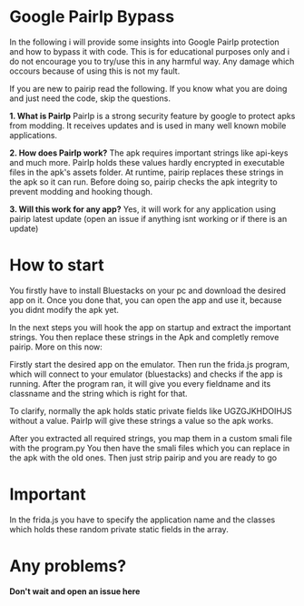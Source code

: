 # Google PairIp Bypass

In the following i will provide some insights into Google PairIp protection and how to bypass it with code.
This is for educational purposes only and i do not encourage you to try/use this in any harmful way. Any damage which occours because of using this is not my fault.

If you are new to pairip read the following. If you know what you are doing and just need the code, skip the questions.

**1. What is PairIp**
PairIp is a strong security feature by google to protect apks from modding. It receives updates and is used in many well known mobile applications.

**2. How does PairIp work?**
The apk requires important strings like api-keys and much more. PairIp holds these values hardly encrypted in executable files in the apk's assets folder. At runtime, pairip replaces these strings in the apk so it can run. Before doing so, pairip checks the apk integrity to prevent modding and hooking though.

**3. Will this work for any app?**
Yes, it will work for any application using pairip latest update (open an issue if anything isnt working or if there is an update)



# How to start

You firstly have to install Bluestacks on your pc and download the desired app on it.
Once you done that, you can open the app and use it, because you didnt modify the apk yet.

In the next steps you will hook the app on startup and extract the important strings.
You then replace these strings in the Apk and completly remove pairip. More on this now:


Firstly start the desired app on the emulator.
Then run the frida.js program, which will connect to your emulator (bluestacks) and checks if the app is running.
After the program ran, it will give you every fieldname and its classname and the string which is right for that.

To clarify, normally the apk holds static private fields like UGZGJKHDOIHJS without a value. PairIp will give these strings a value so the apk works.

After you extracted all required strings, you map them in a custom smali file with the program.py 
You then have the smali files which you can replace in the apk with the old ones.
Then just strip pairip and you are ready to go


# Important

In the frida.js you have to specify the application name and the classes which holds these random private static fields in the array.


# Any problems?
**Don't wait and open an issue here**
